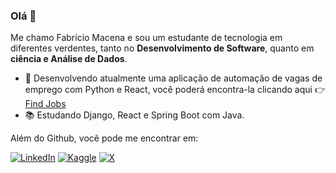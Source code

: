 ### Olá 👋

Me chamo Fabrício Macena e sou um estudante de tecnologia em diferentes verdentes, tanto no **Desenvolvimento de Software**, quanto em **ciência e Análise de Dados**.

- 🔭 Desenvolvendo atualmente uma aplicação de automação de vagas de emprego com Python e React, você poderá encontra-la clicando aqui 👉 [Find Jobs](https://github.com/FabricioMacena/find-jobs)
- 📚 Estudando Django, React e Spring Boot com Java.

Além do Github, você pode me encontrar em:

[![LinkedIn](https://img.shields.io/badge/linkedin-%230077B5.svg?style=for-the-badge&logo=linkedin&logoColor=white)](https://www.linkedin.com/in/fabriciomacena/)
[![Kaggle](https://img.shields.io/badge/Kaggle-035a7d?style=for-the-badge&logo=kaggle&logoColor=white)](https://www.kaggle.com/fabrciomacena)
[![X](https://img.shields.io/badge/X-%23000000.svg?style=for-the-badge&logo=X&logoColor=white)](https://twitter.com/fabriciomacena_)
